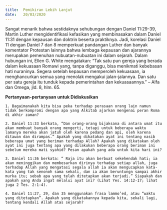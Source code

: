 ```yaml
---
title:  Pemikiran Lebih Lanjut
date:   20/03/2020
---
```


Sangat menarik bahwa sestidaknya sehubungan dengan Daniel 11:29-39, Martin Luther mengidentifikasi kefasikan yang membinasakan dalam Daniel 11:31 dengan kepausan dan doktrin beserta praktiknya. Jadi, korelasi Daniel 11 dengan Daniel 7 dan 8 memperkuat pandangan Luther dan banyak komentator Protestan lainnya bahwa lembaga kepausan dan ajarannya merupakan pemenuhan nubuatan-nubuatan ini dalam sejarah. Dalam hubungan ini, Ellen G. White mengatakan: “Tak satu pun gereja yang berada dalam kekuasaan Romawi yang, tanpa diganggu, bisa menikmati kebebasan hati nuraninya. Segera setelah kepausan memperoleh kekuasaan, ia menghancurkan semua yang menolak mengakui jalan-jalannya. Dan satu per satu gereja itu tunduk kepada pemerintahan dan kekuasaannya.” – Alfa dan Omega, jld. 8, hlm. 65.

**Pertanyaan-pertanyaan untuk Didiskusikan**

`1. Bagaimanakah kita bisa peka terhadap perasaan orang lain namun tidak berkompromi dengan apa yang Alkitab ajarkan mengenai peran Roma di akhir zaman?`

`2. Daniel 11:33 berkata, “Dan orang-orang bijaksana di antara umat itu akan membuat banyak orang mengerti, tetapi untuk beberapa waktu lamanya mereka akan jatuh oleh karena pedang dan api, oleh karena ditawan dan dirampas.” Apakah yang dikatakan ayat ini tentang nasib beberapa umat yang beriman terhadap Allah? Apakah yang dikatakan oleh ayat ini juga tentang apa yang dilakukan beberapa orang beriman ini sebelum mereka mati syahid? Pesan apakah yang ada untuk kita hari ini?`

`3. Daniel 11:36 berkata: “ Raja itu akan berbuat sekehendak hati; ia akan meninggikan dan membesarkan dirinya terhadap setiap allah, juga terhadap Allah yang mengatasi segala allah ia akan mengucapkan kata-kata yang tak senonoh sama sekali, dan ia akan beruntungn sampai akhir murka itu; sebab apa yang telah ditetapkan akan terjadi.” Siapakah dan apakah yang Anda ingat melalui ayat ini? (Lihat Yes. 14:12-17; lihat juga 2 Tes. 2:1-4).`

`4. Daniel 11:27, 29, dan 35 menggunakan frasa lammo’ed, atau “waktu yang ditetapkan”. Apakah yang dikatakannya kepada kita, sekali lagi, tentang kendali Allah atas sejarah?`